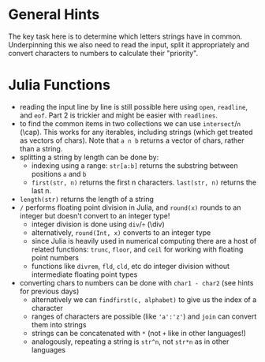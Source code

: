 General Hints
=============

The key task here is to determine which letters strings have in common. Underpinning this we also need to read the input, split it appropriately and convert characters to numbers to calculate their "priority".

Julia Functions
===============

- reading the input line by line is still possible here using `open`, `readline`, and `eof`. Part 2 is trickier and might be easier with `readlines`.
- to find the common items in two collections we can use `intersect`/`∩` (\cap<tab>). This works for any iterables, including strings (which get treated as vectors of chars). Note that `a ∩ b` returns a vector of chars, rather than a string.
- splitting a string by length can be done by:
    * indexing using a range: `str[a:b]` returns the substring between positions `a` and `b`
    * `first(str, n)` returns the first n characters. `last(str, n)` returns the last n.
- `length(str)` returns the length of a string
- `/` performs floating point division in Julia, and `round(x)` rounds to an integer but doesn't convert to an integer type!
    * integer division is done using `div`/`÷` (\div<tab>)
    * alternatively, `round(Int, x)` converts to an integer type
    * since Julia is heavily used in numerical computing there are a host of related functions: `trunc`, `floor`, and `ceil` for working with floating point numbers
    * functions like `divrem`, `fld`, `cld`, etc do integer division without intermediate floating point types
- converting chars to numbers can be done with `char1 - char2` (see hints for previous days)
    * alternatively we can `findfirst(c, alphabet)` to give us the index of a character
    * ranges of characters are possible (like `'a':'z'`) and `join` can convert them into strings
    * strings can be concatenated with `*` (not `+` like in other languages!)
    * analogously, repeating a string is `str^n`, not `str*n` as in other languages